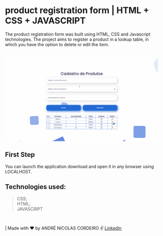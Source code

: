 # product registration form | HTML + CSS + JAVASCRIPT

The product registration form was built using HTML, CSS and Javascript technologies. The project aims to register a product in a lookup table, in which you have the option to delete or edit the item.
<br />
<br />

<img src="./SistemaCadastroProduto.gif"/>

## First Step
You can launch the application download and open it in any browser using LOCALHOST.


## Technologies used:
> CSS;<br />
> HTML;<br />
> JAVASCRIPT 

<br />

| Made with ❤️ by ANDRÉ NICOLAS CORDEIRO ✌️ [LinkedIn](https://www.linkedin.com/in/andr%C3%A9-nicolas-cordeiro-1b755522a/)
